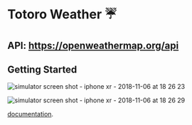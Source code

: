 # Totoro Weather  :umbrella:

## API: https://openweathermap.org/api

## Getting Started
![simulator screen shot - iphone xr - 2018-11-06 at 18 26 23](https://user-images.githubusercontent.com/23518097/48103199-bed91380-e1f3-11e8-87f5-89ab2fa8ae93.png)

![simulator screen shot - iphone xr - 2018-11-06 at 18 26 29](https://user-images.githubusercontent.com/23518097/48103255-f051df00-e1f3-11e8-86c8-7e0d2328a5b7.png)

[documentation](https://flutter.io/).
